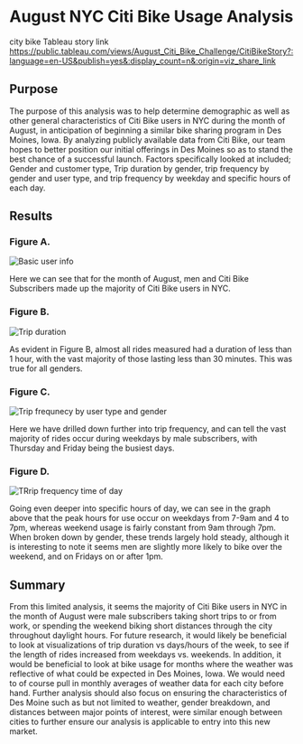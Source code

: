 # August NYC Citi Bike Usage Analysis 

city bike Tableau story link https://public.tableau.com/views/August_Citi_Bike_Challenge/CitiBikeStory?:language=en-US&publish=yes&:display_count=n&:origin=viz_share_link

## Purpose 

The purpose of this analysis was to help determine demographic as well as other general characteristics of Citi Bike users in NYC during the month of August, in anticipation of beginning a similar bike sharing program in Des Moines, Iowa. By analyzing publicly available data from Citi Bike, our team hopes to better position our initial offerings in Des Moines so as to stand the best chance of a successful launch. Factors specifically looked at included; Gender and customer type, Trip duration by gender, trip frequency by gender and user type, and trip frequency by weekday and specific hours of each day. 

## Results 

### Figure A. 
![Basic user info](https://user-images.githubusercontent.com/81761879/127682371-f2f53297-e560-4b5c-b110-c40d04be1f20.PNG)

Here we can see that for the month of August, men and Citi Bike Subscribers made up the majority of Citi Bike users in NYC. 


### Figure B. 
![Trip duration](https://user-images.githubusercontent.com/81761879/127682732-90e1a706-e4aa-4fda-b369-1b547d70f1d2.PNG)

As evident in Figure B, almost all rides measured had a duration of less than 1 hour, with the vast majority of those lasting less than 30 minutes. This was true for all genders. 


### Figure C. 
![Trip frequnecy by user type and gender](https://user-images.githubusercontent.com/81761879/127682931-0bf433da-7b2b-4eb0-a245-4f247800b547.PNG)

Here we have drilled down further into trip frequency, and can tell the vast majority of rides occur during weekdays by male subscribers, with Thursday and Friday being the busiest days. 


### Figure D. 
![TRrip frequency time of day](https://user-images.githubusercontent.com/81761879/127683345-c7643723-7951-4515-8ecd-83f63b072640.PNG)

Going even deeper into specific hours of day, we can see in the graph above that the peak hours for use occur on weekdays from 7-9am and 4 to 7pm, whereas weekend usage is fairly constant from 9am through 7pm. When broken down by gender, these trends largely hold steady, although it is interesting to note it seems men are slightly more likely to bike over the weekend, and on Fridays on or after 1pm. 


## Summary 

From this limited analysis, it seems the majority of Citi Bike users in NYC in the month of August were male subscribers taking short trips to or from work, or spending the weekend biking short distances through the city throughout daylight hours.  For future research, it would likely be beneficial to look at visualizations of trip duration vs days/hours of the week, to see if the length of rides increased from weekdays vs. weekends. In addition, it would be beneficial to look at bike usage for months where the weather was reflective of what could be expected in Des Moines, Iowa. We would need to of course pull in monthly averages of weather data for each city before hand. Further analysis should also focus on ensuring the characteristics of Des Moine such as but not limited to weather, gender breakdown, and distances between major points of interest, were similar enough between cities to further ensure our analysis is applicable to entry into this new market. 
